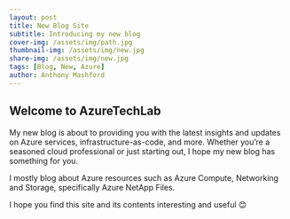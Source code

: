 ```yaml
---
layout: post
title: New Blog Site
subtitle: Introducing my new blog
cover-img: /assets/img/path.jpg
thumbnail-img: /assets/img/new.jpg
share-img: /assets/img/new.jpg
tags: [Blog, New, Azure]
author: Anthony Mashford
---
```


## Welcome to AzureTechLab
My new blog is about to providing you with the latest insights and updates on Azure services, infrastructure-as-code, and more. Whether you’re a seasoned cloud professional or just starting out, I hope my new blog has something for you.

I mostly blog about Azure resources such as Azure Compute, Networking and Storage, specifically Azure NetApp Files.

I hope you find this site and its contents interesting and useful 😊

